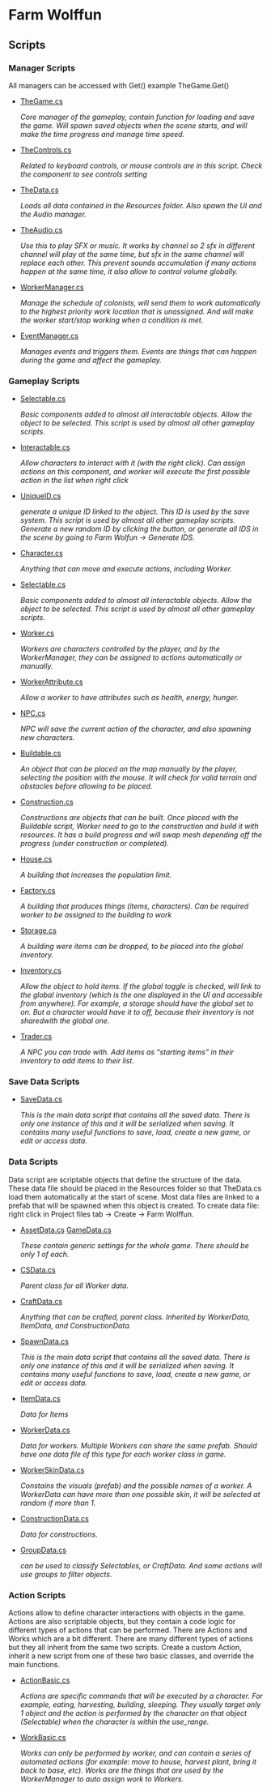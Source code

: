# Farm Wolffun
## Scripts

### Manager Scripts

All managers can be accessed with Get() example TheGame.Get()

- [TheGame.cs](Assets/Scripts/TheGame.cs)

  *Core manager of the gameplay, contain function for loading and save the game. Will spawn saved objects when the scene starts, and will make the time progress and manage time speed.*
- [TheControls.cs](Assets/Scripts/TheControls.cs)

  *Related to keyboard controls, or mouse controls are in this script. Check the component to see controls setting*
- [TheData.cs](Assets/Scripts/TheData.cs)

  *Loads all data contained in the Resources folder. Also spawn the UI and the Audio manager.*
- [TheAudio.cs](Assets/Scripts/TheAudio.cs)

  *Use this to play SFX or music. It works by channel so 2 sfx in different channel will play at the same time, but sfx in the same channel will replace each other. This prevent sounds accumulation if many 
actions happen at the same time, it also allow to control volume globally.*
- [WorkerManager.cs](Assets/Scripts/WorkerManager.cs)

  *Manage the schedule of colonists, will send them to work automatically to the highest priority work location that is unassigned. And will make the worker start/stop working when a condition is met.*
- [EventManager.cs](Assets/Scripts/EventManager.cs)

  *Manages events and triggers them. Events are things that can happen during the game and affect the gameplay.*

### Gameplay Scripts

- [Selectable.cs](Assets/Scripts/Selectable.cs)

  *Basic components added to almost all interactable objects. Allow the object to be selected. This script is used by almost all other gameplay scripts.*
- [Interactable.cs](Assets/Scripts/Interactable.cs)

  *Allow characters to interact with it (with the right click). Can assign actions on this component, and worker will execute the first possible action in the list when right click*
- [UniqueID.cs](Assets/Scripts/UniqueID.cs)

  *generate a unique ID linked to the object. This ID is used by the save system. This script is used by almost all other gameplay scripts. Generate a new random ID by clicking the button, or generate all IDS in the scene by going to Farm Wolfun -> Generate IDS.*
- [Character.cs](Assets/Scripts/Character.cs)

  *Anything that can move and execute actions, including Worker.*
- [Selectable.cs](Assets/Scripts/Selectable.cs)

  *Basic components added to almost all interactable objects. Allow the object to be selected. This script is used by almost all other gameplay scripts.*
- [Worker.cs](Assets/Scripts/Worker.cs)

  *Workers are characters controlled by the player, and by the WorkerManager, they can be assigned to actions automatically or manually.*
- [WorkerAttribute.cs](Assets/Scripts/WorkerAttribute.cs)

  *Allow a worker to have attributes such as health, energy, hunger.*
- [NPC.cs](Assets/Scripts/NPC.cs)

  *NPC will save the current action of the character, and also spawning new characters.*
- [Buildable.cs](Assets/Scripts/Buildable.cs)

  *An object that can be placed on the map manually by the player, selecting the position with the mouse. It will check for valid terrain and obstacles before allowing to be placed.*
- [Construction.cs](Assets/Scripts/Construction.cs)

  *Constructions are objects that can be built. Once placed with the Buildable script, Worker need to go to the construction and build it with resources. It has a build progress and will swap mesh depending off the progress (under construction or completed).*
- [House.cs](Assets/Scripts/House.cs)

  *A building that increases the population limit.*
- [Factory.cs](Assets/Scripts/Factory.cs)

  *A building that produces things (items, characters). Can be required worker to be assigned to the building to work*
- [Storage.cs](Assets/Scripts/Storage.cs)

  *A building were items can be dropped, to be placed into the global inventory.*
- [Inventory.cs](Assets/Scripts/Inventory.cs)

  *Allow the object to hold items. If the global toggle is checked, will link to the global inventory (which is the one displayed in the UI and accessible from anywhere). For example, a storage should have the global set to on. But a character would have it to off, because their inventory is not sharedwith the global one.*
- [Trader.cs](Assets/Scripts/Trader.cs)

  *A NPC you can trade with. Add items as “starting items” in their inventory to add items to their list.*

### Save Data Scripts
- [SaveData.cs](Assets/Scripts/SaveData.cs)

  *This is the main data script that contains all the saved data. There is only one instance of this and it will be serialized when saving. It contains many useful functions to save, load, create a new game, or edit or access data.*

### Data Scripts
Data script are scriptable objects that define the structure of the data. These data file should be placed in the Resources folder so that TheData.cs load them automatically at the start of scene. Most data files are linked to a prefab that will be spawned when this object is created. To create data file: right click in Project files tab -> Create -> Farm Wolffun.

- [AssetData.cs](Assets/Scripts/AssetData.cs) [GameData.cs](Assets/Scripts/GameData.cs)

  *These contain generic settings for the whole game. There should be only 1 of each.*
- [CSData.cs](Assets/Scripts/CSData.cs)

  *Parent class for all Worker data.*
- [CraftData.cs](Assets/Scripts/CraftData.cs)

  *Anything that can be crafted, parent class. Inherited by WorkerData, ItemData, and ConstructionData.*
- [SpawnData.cs](Assets/Scripts/SpawnData.cs)

  *This is the main data script that contains all the saved data. There is only one instance of this and it will be serialized when saving. It contains many useful functions to save, load, create a new game, or edit or access data.*
- [ItemData.cs](Assets/Scripts/ItemData.cs)

  *Data for Items*
- [WorkerData.cs](Assets/Scripts/WorkerData.cs)

  *Data for workers. Multiple Workers can share the same prefab. Should have one data file of this type for each worker class in game.*
- [WorkerSkinData.cs](Assets/Scripts/WorkerSkinData.cs)

  *Constains the visuals (prefab) and the possible names of a worker. A WorkerData can have more than one possible skin, it will be selected at random if more than 1.*
- [ConstructionData.cs](Assets/Scripts/ConstructionData.cs)

  *Data for constructions.*
- [GroupData.cs](Assets/Scripts/SaveData.cs)

  *can be used to classify Selectables, or CraftData. And some actions will use groups to filter objects.*

### Action Scripts
Actions allow to define character interactions with objects in the game. Actions are also scriptable objects, but they contain a code logic for different types of actions that can be performed. There are Actions and Works which are a bit different. There are many different types of actions but they all inherit from the same two scripts.
Create a custom Action, inherit a new script from one of these two basic classes, and override the main functions.

- [ActionBasic.cs](Assets/Scripts/ActionBasic.cs)

  *Actions are specific commands that will be executed by a character. For example, eating, harvesting, building, sleeping. They usually target only 1 object and the action is performed by the character on 
that object (Selectable) when the character is within the use_range.*
- [WorkBasic.cs](Assets/Scripts/WorkBasic.cs)

  *Works can only be performed by worker, and can contain a series of automated actions (for example: move to house, harvest plant, bring it back to base, etc). Works are the things that are used by the WorkerManager to auto assign work to Workers.*
  
